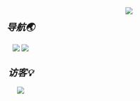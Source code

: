<!-- 统计图 -->
<div>
  <img align="right" src="https://github-readme-stats.vercel.app/api?username=yyhhkya&show_icons=true&theme=dark&count_private=true">
</div>

<!-- 导航 -->
<h2 align='center'><i>导航🌏</h2>
<div align=center>
  <a herf="https://isyyo.com"><img src="https://img.shields.io/badge/主页-HiWer-blue"></a>
  <a herf="https://blog.isyyo.com"><img src="https://img.shields.io/badge/博客-Wer%20Blog-brightgreen"></a>
</div>

<!-- 访客 -->
<h2 align='center'><i>访客💡</h2>
<div align=center><img src="https://profile-counter.glitch.me/yyhhkya/count.svg"></div>


